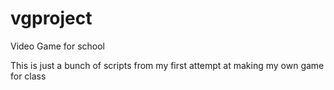 # vgproject
Video Game for school

This is just a bunch of scripts from my first attempt at making my own game for class
